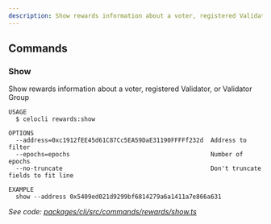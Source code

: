 ```yaml
---
description: Show rewards information about a voter, registered Validator, or Validator Group
---
```


## Commands

### Show

Show rewards information about a voter, registered Validator, or Validator Group

```
USAGE
  $ celocli rewards:show

OPTIONS
  --address=0xc1912fEE45d61C87Cc5EA59DaE31190FFFFf232d  Address to filter
  --epochs=epochs                                       Number of epochs
  --no-truncate                                         Don't truncate fields to fit line

EXAMPLE
  show --address 0x5409ed021d9299bf6814279a6a1411a7e866a631
```

_See code: [packages/cli/src/commands/rewards/show.ts](https://github.com/celo-org/celo-monorepo/tree/master/packages/cli/src/commands/rewards/show.ts)_
